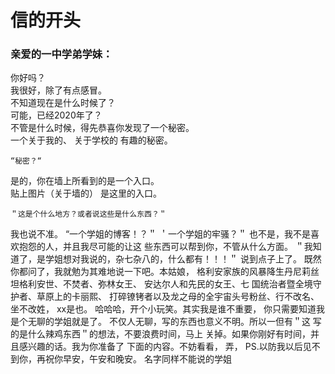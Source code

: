 # 信的开头
### 亲爱的一中学弟学妹：
  你好吗？  
  我很好，除了有点感冒。  
  不知道现在是什么时候了？  
  可能，已经2020年了？  
  不管是什么时候，得先恭喜你发现了一个秘密。  
一个关于我的、  关于学校的  有趣的秘密。

    “秘密？“  
是的，你在墙上所看到的是一个入口。  
贴上图片（关于墙的）  是这里的入口。

    ＂这是个什么地方？或者说这些是什么东西？＂
  我也说不准。  “一个学姐的博客！？＂
＇一个学姐的牢骚？＂
也不是，我不是喜欢抱怨的人，并且我尽可能的让这
些东西可以帮到你，不管从什么方面。
＂我知道了，是学姐想对我说的，杂七杂八的，什么都有！！！＂
说到点子上了。
既然你都问了，我就勉为其难地说一下吧。本姑娘，
格利安家族的风暴降生丹尼莉丝坦格利安世、不焚者、弥林女王、
安达尔人和先民的女王、七
国统治者暨全境守护者、草原上的卡丽熙、
打碎镣铐者以及龙之母的全宇宙头号粉丝、行不改名、坐不改姓， 
xx是也。
哈哈哈，开个小玩笑。其实我是谁不重要，
你只需要知道我是个无聊的学姐就是了。
不仅人无聊，写的东西也意义不明。所以一但有＂这
写的是什么辣鸡东西＂的想法，不要浪费时间，马上
关掉。如果你刚好有时间，并且感兴趣的话。我为你准备了
下面的内容。不妨看看，
弄，
PS.以防我以后见不到你，再祝你早安，午安和晚安。
名字同样不能说的学姐

